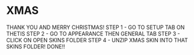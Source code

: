 # XMAS
THANK YOU AND MERRY CHRISTMAS!
STEP 1 - GO TO SETUP TAB ON THETIS
STEP 2 - GO TO APPEARANCE THEN GENERAL TAB
STEP 3 - CLICK ON OPEN SKINS FOLDER
STEP 4 - UNZIP XMAS SKIN INTO THAT SKINS FOLDER!
DONE!!
